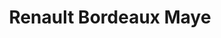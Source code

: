 ---
title: "Renault Bordeaux Maye"
url: /villenave-dornon/renault-bordeaux-maye/
shop: Autowerkstatt
---